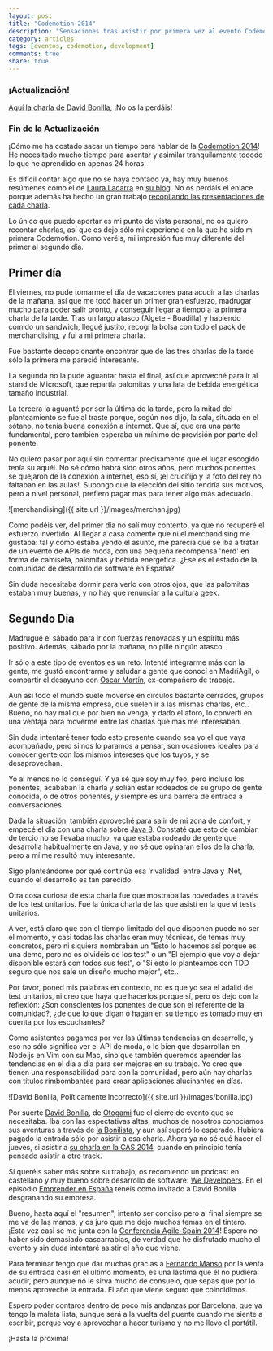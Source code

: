 ```yaml
---
layout: post
title: "Codemotion 2014"
description: "Sensaciones tras asistir por primera vez al evento Codemotion"
category: articles
tags: [eventos, codemotion, development]
comments: true
share: true
---
```


### ¡Actualización!

[Aquí la charla de David Bonilla](https://www.youtube.com/watch?v=7rMM6BqNEq4), ¡No os la perdáis!

### Fin de la Actualización

¡Cómo me ha costado sacar un tiempo para hablar de la [Codemotion 2014](http://2014.codemotion.es/es/)!
He necesitado mucho tiempo para asentar y asimilar tranquilamente tooodo lo que he aprendido en apenas 24 horas.

Es difícil contar algo que no se haya contado ya, hay muy buenos resúmenes como el de [Laura Lacarra](https://twitter.com/LauraLacarra) en [su blog](http://softwareyotrasdesvirtudes.com/2014/11/27/retro-codemotion-2n/). No os perdáis el enlace porque además ha hecho un gran trabajo [recopilando las presentaciones de cada charla](https://twitter.com/LauraLacarra/status/536609894817103872).

Lo único que puedo aportar es mi punto de vista personal, no os quiero recontar charlas, así que os dejo sólo mi experiencia en la que ha sido mi primera Codemotion. 
Como veréis, mi impresión fue muy diferente del primer al segundo día.

## Primer día

El viernes, no pude tomarme el día de vacaciones para acudir a las charlas de la mañana, así que me tocó hacer un primer gran esfuerzo, madrugar mucho para poder salir pronto, y conseguir llegar a tiempo a la primera charla de la tarde. Tras un largo atasco (Algete - Boadilla) y habiendo comido un sandwich, llegué justito, recogí la bolsa con todo el pack de merchandising, y fui a mi primera charla.

Fue bastante decepcionante encontrar que de las tres charlas de la tarde sólo la primera me pareció interesante. 

La segunda no la pude aguantar hasta el final, así que aproveché para ir al stand de Microsoft, que repartía palomitas y una lata de bebida energética tamaño industrial.

La tercera la aguanté por ser la última de la tarde, pero la mitad del planteamiento se fue al traste porque, según nos dijo, la sala, situada en el sótano, no tenía buena conexión a internet. Que sí, que era una parte fundamental, pero también esperaba un mínimo de previsión por parte del ponente.

No quiero pasar por aquí sin comentar precisamente que el lugar escogido tenía su aquél. No sé cómo habrá sido otros años, pero muchos ponentes se quejaron de la conexión a internet, eso sí, ¡el crucifijo y la foto del rey no faltaban en las aulas!. Supongo que la elección del sitio tendría sus motivos, pero a nivel personal, prefiero pagar más para tener algo más adecuado.

![merchandising]({{ site.url }}/images/merchan.jpg)

Como podéis ver, del primer día no salí muy contento, ya que no recuperé el esfuerzo invertido. Al llegar a casa comenté que ni el merchandising me gustaba: tal y como estaba yendo el asunto, me parecía que se iba a tratar de un evento de APIs de moda, con una pequeña recompensa 'nerd' en forma de camiseta, palomitas y bebida energética. ¿Ese es el estado de la comunidad de desarrollo de software en España?

Sin duda necesitaba dormir para verlo con otros ojos, que las palomitas estaban muy buenas, y no hay que renunciar a la cultura geek.

## Segundo Día

Madrugué el sábado para ir con fuerzas renovadas y un espíritu más positivo. Además, sábado por la mañana, no pillé ningún atasco.

Ir sólo a este tipo de eventos es un reto. Intenté integrarme más con la gente, me gustó encontrarme y saludar a gente que conocí en MadriAgil, o compartir el desayuno con [Oscar Martín](https://twitter.com/okrmartin), ex-compañero de trabajo.

Aun así todo el mundo suele moverse en círculos bastante cerrados, grupos de gente de la misma empresa, que suelen ir a las mismas charlas, etc.. Bueno, no hay mal que por bien no venga, y dado el aforo, lo convertí en una ventaja para moverme entre las charlas que más me interesaban.

Sin duda intentaré tener todo esto presente cuando sea yo el que vaya acompañado, pero si nos lo paramos a pensar, son ocasiones ideales para conocer gente con los mismos intereses que los tuyos, y se desaprovechan. 

Yo al menos no lo conseguí. Y ya sé que soy muy feo, pero incluso los ponentes, acababan la charla y solían estar rodeados de su grupo de gente conocida, o de otros ponentes, y siempre es una barrera de entrada a conversaciones.

Dada la situación, también aproveché para salir de mi zona de confort, y empecé el día con una charla sobre [Java 8](http://www.javahispano.org/portada/2014/3/22/novedades-y-nuevas-caracteristicas-de-java-8.html). Constaté que esto de cambiar de tercio no se llevaba mucho, ya que estaba rodeado de gente que desarrolla habitualmente en Java, y no sé que opinarán ellos de la charla, pero a mí me resultó muy interesante. 

Sigo planteándome por qué continúa esa 'rivalidad' entre Java y .Net, cuando el desarrollo es tan parecido.

Otra cosa curiosa de esta charla fue que mostraba las novedades a través de los test unitarios. Fue la única charla de las que asistí en la que vi tests unitarios.

A ver, está claro que con el tiempo limitado del que disponen puede no ser el momento, y casi todas las charlas eran muy técnicas, de temas muy concretos, pero ni siquiera nombraban un "Esto lo hacemos así porque es una demo, pero no os olvidéis de los test" o un "El ejemplo que voy a dejar disponible estará con todos sus test", o "Si esto lo planteamos con TDD seguro que nos sale un diseño mucho mejor", etc.. 

Por favor, poned mis palabras en contexto, no es que yo sea el adalid del test unitarios, ni creo que haya que hacerlos porque sí, pero os dejo con la reflexión: ¿Son conscientes los ponentes de que son el referente de la comunidad?, ¿de que lo que digan o hagan en su tiempo es tomado muy en cuenta por los escuchantes?

Como asistentes pagamos por ver las últimas tendencias en desarrollo, y eso no sólo significa ver el API de moda, o lo bien que desarrollan en Node.js en Vim con su Mac, sino que también queremos aprender las tendencias en el día a día para ser mejores en su trabajo. Yo creo que tienen una responsabilidad para con la comunidad, pero aún hay charlas con títulos rimbombantes para crear aplicaciones alucinantes en días.

![David Bonilla, Políticamente Incorrecto]({{ site.url }}/images/bonilla.jpg)

Por suerte [David Bonilla](https://twitter.com/david_bonilla), de [Otogami](https://www.otogami.com/) fue el cierre de evento que se necesitaba. Iba con las espectativas altas, muchos de nosotros conocíamos sus aventuras a través de [la Bonilista](http://us2.campaign-archive2.com/home/?u=374c664073e1a1fa3deca53b4&id=e67967d43f), y aun así superó lo esperado. Hubiera pagado la entrada sólo por asistir a esa charla. Ahora ya no sé qué hacer el jueves, si asistir a [su charla en la CAS 2014](http://cas2014.agile-spain.org/sessions/sesion-1h-removing-friction-providing-transparency-lessons-learned-building-a-price-comparison-engine-for-2-years-david-bonilla-2/), cuando en principio tenía pensado asistir a otro track.

Si queréis saber más sobre su trabajo, os recomiendo un podcast en castellano y muy bueno sobre desarrollo de software: [We Developers](http://wedevelopers.com/). En el episodio [Emprender en España](http://wedevelopers.com/2013/06/11/we-developers-021-emprender-en-espana/) tenéis como invitado a David Bonilla desgranando su empresa.

Bueno, hasta aquí el "resumen", intento ser conciso pero al final siempre se me va de las manos, y os juro que me dejo muchos temas en el tintero. ¡Esta vez casi se me junta con la [Conferencia Agile-Spain 2014](http://cas2014.agile-spain.org/)!
Espero no haber sido demasiado cascarrabias, de verdad que he disfrutado mucho el evento y sin duda intentaré asistir el año que viene.

Para terminar tengo que dar muchas gracias a [Fernando Manso](https://twitter.com/brok3r) por la venta de su entrada casi en el último momento, es una lástima que él no pudiera acudir, pero aunque no le sirva mucho de consuelo, que sepas que por lo menos aproveché la entrada. El año que viene seguro que coincidimos.

Espero poder contaros dentro de poco mis andanzas por Barcelona, que ya tengo la maleta lista, aunque será a la vuelta del puente cuando me siente a escribir, porque voy a aprovechar a hacer turismo y no me llevo el portátil.

¡Hasta la próxima!